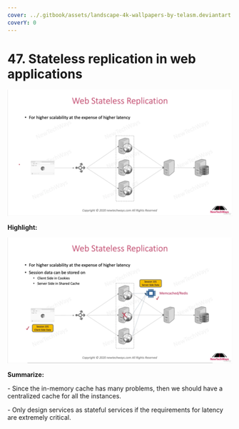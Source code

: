 ```yaml
---
cover: ../.gitbook/assets/landscape-4k-wallpapers-by-telasm.deviantart.com (36).jpg
coverY: 0
---
```


# 47. Stateless replication in web applications

![](<../.gitbook/assets/Web Stateless Replication.png>)

**Highlight:**

![](<../.gitbook/assets/Web Stateless Replication (1).png>)

**Summarize:**

\- Since the in-memory cache has many problems, then we should have a centralized cache for all the instances.

\- Only design services as stateful services if the requirements for latency are extremely critical.&#x20;
